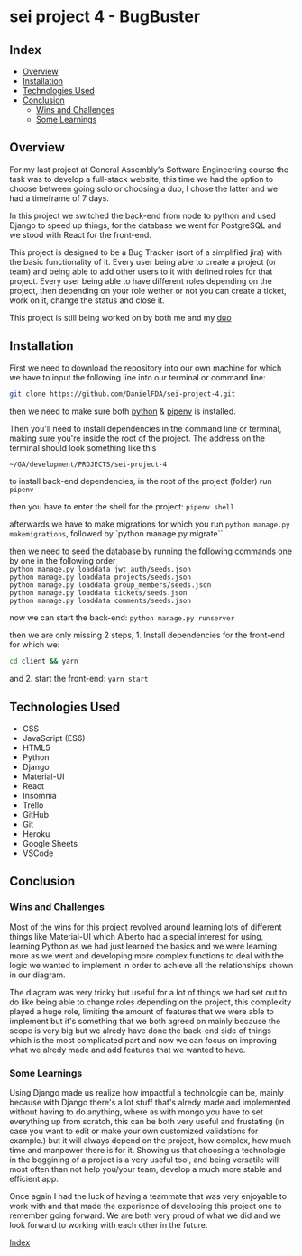 # sei project 4 - BugBuster

## Index
* [Overview](#overview)
* [Installation](#installation)
* [Technologies Used](#technologies-used)
* [Conclusion](#conclusion)
	* [Wins and Challenges](#wins-and-challenges)
	* [Some Learnings](#some-learnings)


## Overview 

For my last project at General Assembly's Software Engineering course the task was to develop a full-stack website, this time we had the option to choose between going solo or choosing a duo, I chose the latter and we had a timeframe of 7 days.

In this project we switched the back-end from node to python and used Django to speed up things, for the database we went for PostgreSQL and we stood with React for the front-end.

This project is designed to be a Bug Tracker (sort of a simplified jira) with the basic functionality of it. Every user being able to create a project (or team) and being able to add other users to it with defined roles for that project. Every user being able to have different roles depending on the project, then depending on your role wether or not you can create a ticket, work on it, change the status and close it.

This project is still being worked on by both me and my [duo](https://github.com/albertocerrone)
<!-- 
For my third project in General Assembly's Software Engineering course the task was to, in groups of 3 and in a timeframe of 9 days, develop a full-stack website, making our own back-end using a mongo database and express to handle the data and React for the front-end (using the MERN stack)

For this project we were given green light to choose what we wanted to build, in our case we went for an e-commerce website which after lots of thought and discussing with the team we chose to clone Amazon but Pokémon-themed.

This project was half-way into the course and was the biggest one in terms of time and work, a lot of work was put into it and its still being updated by all the members involved in order to improve some features and fix some details. -->


## Installation

First we need to download the repository into our own machine for which we have to input the following line into our terminal or command line:
```bash 
git clone https://github.com/DanielFDA/sei-project-4.git
```

then we need to make sure both [python](https://www.python.org/downloads/mac-osx/) & [pipenv](https://www.codingforentrepreneurs.com/blog/install-django-on-mac-or-linux) is installed.

Then you'll need to install dependencies in the command line or terminal, making sure you're inside the root of the project. The address on the terminal should look something like this
```bash 
~/GA/development/PROJECTS/sei-project-4
``` 
to install back-end dependencies, in the root of the project (folder) run `pipenv`

then you have to enter the shell for the project: `pipenv shell`

afterwards we have to make migrations for which you run `python manage.py makemigrations`, followed by `python manage.py migrate``

then we need to seed the database by running the following commands one by one in the following order</br>
`python manage.py loaddata jwt_auth/seeds.json`</br>
`python manage.py loaddata projects/seeds.json`</br>
`python manage.py loaddata group_members/seeds.json`</br>
`python manage.py loaddata tickets/seeds.json`</br>
`python manage.py loaddata comments/seeds.json`

now we can start the back-end: `python manage.py runserver`

then we are only missing 2 steps, 1. Install dependencies for the front-end for which we: 
```bash 
cd client && yarn
``` 
and 2. start the front-end: `yarn start`

## Technologies Used
* CSS
* JavaScript (ES6)
* HTML5
* Python
* Django
* Material-UI
* React
* Insomnia
* Trello
* GitHub
* Git
* Heroku
* Google Sheets
* VSCode
## Conclusion

### Wins and Challenges

Most of the wins for this project revolved around learning lots of different things like Material-UI which Alberto had a special interest for using, learning Python as we had just learned the basics and we were learning more as we went and developing more complex functions to deal with the logic we wanted to implement in order to achieve all the relationships shown in our diagram.

The diagram was very tricky but useful for a lot of things we had set out to do like being able to change roles depending on the project, this complexity played a huge role, limiting the amount of features that we were able to implement but it's something that we both agreed on mainly because the scope is very big but we alredy have done the back-end side of things which is the most complicated part and now we can focus on improving what we alredy made and add features that we wanted to have.

<!-- The biggest win for me was learning how to work as a team, not only communicating efficiently, being on the same page and sharing a common goal but also learning to use git commands and getting more used to sharing thoughts about ongoing work and to-be added features.

The biggest challenges I encountered were mainly code related, stuff that I wanted to implement but had to research and try to do it and sometimes having to ask for help because time was of the essence, which helped me learn a lot of new stuff and kept us as a cohesive team.  -->


### Some Learnings

Using Django made us realize how impactful a technologie can be, mainly because with Django there's a lot stuff that's alredy made and implemented without having to do anything, where as with mongo you have to set everything up from scratch, this can be both very useful and frustating (in case you want to edit or make your own customized validations for example.) but it will always depend on the project, how complex, how much time and manpower there is for it. Showing us that choosing a technologie in the beggining of a project is a very useful tool, and being versatile will most often than not help you/your team, develop a much more stable and efficient app.

Once again I had the luck of having a teammate that was very enjoyable to work with and that made the experience of developing this project one to remember going forward. We are both very proud of what we did and we look forward to working with each other in the future.
<!-- 
This being the biggest project I worked on during the course meant that it's the one where I learned the most about the front-end side of things which is where I spent the majority of my time.

Being up to date with our daily standups and meeting played a big role in order for me to be aware of how things were working in the back-end side of things (in case they changed from one day to another) and made everything go smoother coding wise, also teached me a lot about how and what to communicate in order for the best approach to be taken about a certain matter.

This being the first time working on a full-stack app meant that the beggining was very tough, having to set up everything and being able to run it in all of our computers and update with regular commits so we could see the improvements of everyone involved was a huge learning process that was well worth it in the end because we all felt very comfortable using git at the end of it.

All the process that took part in this project was very unique and special, we were very ambitious with the amount of functionality we wanted for the website but at the same time everyone was working very hard to achieve everything that we set up to do, due to the amount of work some of the features weren't completely polished and had to be left out of the deployed website but I feel like my teammates and I are very happy about the outcome of this project and I'm certainly very grateful of being part of it, it was a tiring but very enjoyable experience. -->


[Index](#index)